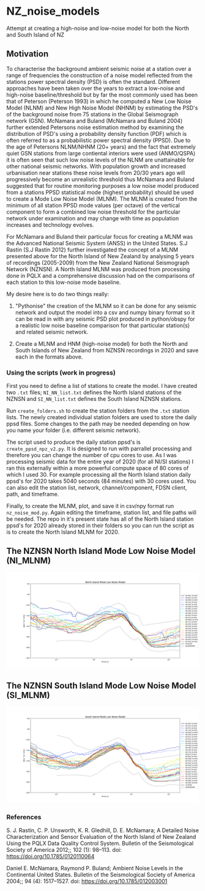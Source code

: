 # NZ_noise_models
Attempt at creating a high-noise and low-noise model for both the North and South Island of NZ

## Motivation

To characterise the background ambient seismic noise at a station over a range of frequencies the construction of a noise model reflected from the stations power spectral density (PSD) is often the standard. Different approaches have been taken over the years to extract a low-noise and high-noise baseline/threshold but by far the most commonly used has been that of Peterson (Peterson 1993) in which he computed a New Low Noise Model (NLNM) and New High Noise Model (NHNM) by estimating the PSD's of the background noise from 75 stations in the Global Seismograph network (GSN). McNamara and Buland (McNamara and Buland 2004) further extended Petersons noise estimation method by examining the distribution of PSD's using a probability density function (PDF) which is often referred to as a probabilistic power spectral density (PPSD). Due to the age of Petersons NLNM/NHNM (20+ years) and the fact that extremely quiet GSN stations from large contiental interiors were used (ANMO/QSPA) it is often seen that such low noise levels of the NLNM are unattainable for other national seismic networks. With population growth and increased urbanisation near stations these noise levels from 20/30 years ago will progressively become an unrealistic threshold thus McNamara and Buland suggested that for routine monitoring purposes a low noise model produced from a stations PPSD statistical mode (highest probability) should be used to create a Mode Low Noise Model (MLNM). The MLNM is created from the minimum of all station PPSD mode values (per octave) of the vertical component to form a combined low noise threshold for the particular network under examination and may change with time as population increases and technology evolves.

For McNamara and Buland their particular focus for creating a MLNM was the Advanced National Seismic System (ANSS) in the United States. S.J Rastin (S.J Rastin 2012) further investigated the concept of a MLNM presented above for the North Island of New Zealand by analysing 5 years of recordings (2005-2009) from the New Zealand National Seismograph Network (NZNSN). A North Island MLNM was produced from processing done in PQLX and a comprehensive discussion had on the comparisons of each station to this low-noise mode baseline.

My desire here is to do two things really: 

1. "Pythonise" the creation of the MLNM so it can be done for any seismic network and output the model into a csv and numpy binary format so it can be read in with any seismic PSD plot produced in python/obspy for a realistic low noise baseline comparison for that particular station(s) and related seismic network.        

2. Create a MLNM and HNM (high-noise model) for both the North and South Islands of New Zealand from NZNSN recordings in 2020 and save each in the formats above.

### Using the scripts (work in progress)

First you need to define a list of stations to create the model. I have created two `.txt` files; `NI_NN_list.txt` defines the North Island stations of the NZNSN and `SI_NN_list.txt` defines the South Island NZNSN stations.

Run `create_folders.sh` to create the station folders from the `.txt` station lists. The newly created individual station folders are used to store the daily ppsd files. Some changes to the path may be needed depending on how you name your folder (i.e. different seismic network).

The script used to produce the daily station ppsd's is `create_ppsd_npz_v2.py`. It is designed to run with parrallel processing and therefore you can change the number of cpu cores to use. As I was processing seismic data for the entire year of 2020 (for all NI/SI stations) I ran this externally within a more powerful compute space of 80 cores of which I used 30. For example processing all the North Island station daily ppsd's for 2020 takes 5040 seconds (84 minutes) with 30 cores used. You can also edit the station list, network, channel/component, FDSN client, path, and timeframe.

Finally, to create the MLNM, plot, and save it in csv/npy format run `nz_noise_mod.py`. Again editing the timeframe, station list, and file paths will be needed. The repo in it's present state has all of the North Island station ppsd's for 2020 already stored in their folders so you can run the script as is to create the North Island MLNM for 2020.

## The NZNSN North Island Mode Low Noise Model (NI_MLNM)

![Image description](https://github.com/CBurton90/NZ_noise_models/blob/main/figures/NI_MLNM.png)

## The NZNSN South Island Mode Low Noise Model (SI_MLNM)

![Image description](https://github.com/CBurton90/NZ_noise_models/blob/main/figures/SI_MLNM.png)

### References

S. J. Rastin, C. P. Unsworth, K. R. Gledhill, D. E. McNamara; A Detailed Noise Characterization and Sensor Evaluation of the North Island of New Zealand Using the PQLX Data Quality Control System. Bulletin of the Seismological Society of America 2012;; 102 (1): 98–113. doi: https://doi.org/10.1785/0120110064

Daniel E. McNamara, Raymond P. Buland; Ambient Noise Levels in the Continental United States. Bulletin of the Seismological Society of America 2004;; 94 (4): 1517–1527. doi: https://doi.org/10.1785/012003001
